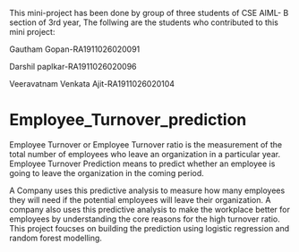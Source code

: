 This mini-project has been done by group of three students of CSE AIML- B section of 3rd year, The follwing are the students who contributed to this mini project:

Gautham Gopan-RA1911026020091

Darshil paplkar-RA1911026020096

Veeravatnam Venkata Ajit-RA1911026020104

# Employee_Turnover_prediction
Employee Turnover or Employee Turnover ratio is the measurement of the total number of employees who leave an organization in a particular year. Employee Turnover Prediction means to predict whether an employee is going to leave the organization in the coming period.

A Company uses this predictive analysis to measure how many employees they will need if the potential employees will leave their organization. A company also uses this predictive analysis to make the workplace better for employees by understanding the core reasons for the high turnover ratio.
This project foucses on building the prediction using logistic regression and random forest modelling.
